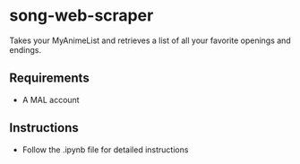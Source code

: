 # song-web-scraper

Takes your MyAnimeList and retrieves a list of all your favorite openings and endings.

## Requirements
* A MAL account

## Instructions
* Follow the .ipynb file for detailed instructions
